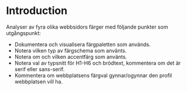 Introduction
===============================

Analyser av fyra olika webbsidors färger med följande punkter som utgångspunkt:

* Dokumentera och visualisera färgpaletten som används.
* Notera vilken typ av färgschema som använts.
* Notera om och vilken accentfärg som använts.
* Notera val av typsnitt för H1-H6 och brödtext, kommentera om det är serif eller sans-serif.
* Kommentera om webbplatsens färgval gynnar/ogynnar den profil webbplatsen vill ha.
